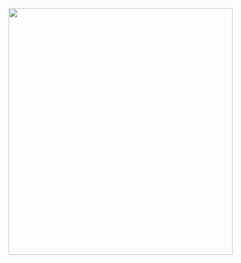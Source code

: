 
<div style="display: flex;justify-content: center; align-items: center; margin-left: 50px;">
   <img src="https://media.giphy.com/media/oNJ3am00JCroA/giphy.gif" style="width:100%;height:500px;object-fit:cover;"/>
</div>
